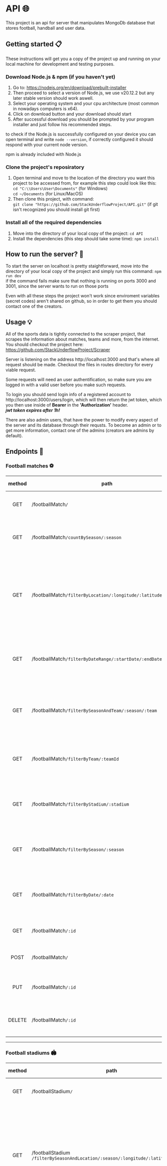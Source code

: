 # API 🌐

This project is an api for server that manipulates MongoDb database that stores football, handball and user data.

## Getting started 📋

These instructions will get you a copy of the project up and running on your local machine for development and testing purposes.

### Download Node.js & npm (if you haven't yet)

1. Go to: https://nodejs.org/en/download/prebuilt-installer
2. Then proceed to select a version of Node.js, we use v20.12.2 but any later stable version should work aswell.
3. Select your operating system and your cpu architecture (most common in nowadays computers is x64).
4. Click on download button and your download should start
5. After successful download you should be prompted by your program installer and just follow his recommended steps.

to check if the Node.js is successfully configured on your device you can open terminal and write `node --version`, if correctly configured it should respond with your current node version.

npm is already included with Node.js

### Clone the project's reposiratory

1. Open terminal and move to the location of the directory you want this project to be accessed from, for example this step could look like this:  
   `cd "C:\\Users\User\Documents"` (for Windows)  
   `cd ~/Documents` (for Linux/MacOS)
2. Then clone this project, with command:  
   `git clone "https://github.com/StackUnderflowProject/API.git"` (if git isn't recognized you should install git first)

### Install all of the required dependencies

1. Move into the directory of your local copy of the project:
   `cd API`
2. Install the dependencies (this step should take some time):
   `npm install`

## How to run the server? 🤔

To start the server on localhost is pretty staightforward, move into the directory of your local copy of the project and simply run this command:
`npm run dev`  
if the command fails make sure that nothing is running on ports 3000 and 3001, since the server wants to run on those ports

Even with all these steps the project won't work since enviroment variables (secret codes) aren't shared on github, so in order to get them you should contact one of the creators.

## Usage 💡

All of the sports data is tightly connected to the scraper project, that scrapes the information about matches, teams and more, from the internet. You should checkout the project here: https://github.com/StackUnderflowProject/Scraper

Server is listening on the address http://localhost:3000 and that's where all request should be made. Checkout the files in routes directory for every viable request.

Some requests will need an user authentification, so make sure you are logged in with a valid user before you make such requests.

To login you should send login info of a registered account to http://localhost:3000/users/login, which will then return the jwt token, which you then use inside of **Bearer** in the **'Authorization'** header.  
**_jwt token expires after 1h!_**

There are also admin users, that have the power to modify every aspect of the server and its database through their requsts. To become an admin or to get more information, contact one of the admins (creators are admins by default).

## Endpoints 🚀

### Football matches ⚽

| method | path                                                                      | required login | description                                                                                             |
| :----: | ------------------------------------------------------------------------- | :------------: | ------------------------------------------------------------------------------------------------------- |
|  GET   | /footballMatch<code>/</code>                                              |       ✖️       | returns all of the football matches                                                                     |
|  GET   | /footballMatch<code>/countBySeason/:season</code>                         |       ✖️       | returns the number of football matches in certain season                                                |
|  GET   | /footballMatch<code>/filterByLocation/:longitude/:latitude/:radius</code> |       ✖️       | returns football matches that are in radious distance from the point provided by longitude and latitude |
|  GET   | /footballMatch<code>/filterByDateRange/:startDate/:endDate</code>         |       ✖️       | returns football matches that have its date inbetween start and end date                                |
|  GET   | /footballMatch<code>/filterBySeasonAndTeam/:season/:team</code>           |       ✖️       | returns football matches that have the specified season and team                                        |
|  GET   | /footballMatch<code>/filterByTeam/:teamId</code>                          |       ✖️       | returns football matches in which the specified team played in                                          |
|  GET   | /footballMatch<code>/filterByStadium/:stadium</code>                      |       ✖️       | returns football matches, that were on the specified stadium                                            |
|  GET   | /footballMatch<code>/filterBySeason/:season</code>                        |       ✖️       | returns football matches that were played in specified season                                           |
|  GET   | /footballMatch<code>/filterByDate/:date</code>                            |       ✖️       | returns football matches that were played on specified date                                             |
|  GET   | /footballMatch<code>/:id</code>                                           |       ✖️       | returns a football match by specified id                                                                |
|  POST  | /footballMatch<code>/</code>                                              |       ✔️       | creates a new football match                                                                            |
|  PUT   | /footballMatch<code>/:id</code>                                           |       ✔️       | updates a football match with provided information                                                      |
| DELETE | /footballMatch<code>/:id</code>                                           |       ✔️       | deletes a football match with the specified id                                                          |

---

### Football stadiums 🏟️

| method | path                                                                                             | required login | description                                                                                                                                 |
| :----: | ------------------------------------------------------------------------------------------------ | :------------: | ------------------------------------------------------------------------------------------------------------------------------------------- |
|  GET   | /footballStadium<code>/</code>                                                                   |       ✖️       | returns all of the football stadiums                                                                                                        |
|  GET   | /footballStadium<br><code>/filterBySeasonAndLocation/:season/:longitude/:latitude/:radius</code> |       ✖️       | returns footballs stadiums that are in the specifed season and aswell in radious distance from the point provided by longitude and latitude |
|  GET   | /footballStadium<code>/filterByLocation/:longitude/:latitude/:radius</code>                      |       ✖️       | returns footballs stadiums that are in radious distance from the point provided by longitude and latitude                                   |
|  GET   | /footballStadium<code>/filterBySeason/:season</code>                                             |       ✖️       | returns football stadiums that were being in use for matches in specified season                                                            |
|  GET   | /footballStadium<code>/getByTeam/:id</code>                                                      |       ✖️       | returns football stadiums that belongs to specified team                                                                                    |
|  GET   | /footballStadium<code>/:id</code>                                                                |       ✖️       | returns a football stadium by specified id                                                                                                  |
|  POST  | /footballStadium<code>/</code>                                                                   |       ✔️       | creates a new football stadium match                                                                                                        |
|  PUT   | /footballStadium<code>/:id</code>                                                                |       ✔️       | updates a football stadium with provided information                                                                                        |
| DELETE | /footballStadium<code>/:id</code>                                                                |       ✔️       | deletes a football stadium with the specified id                                                                                            |

---

### Football standings 🏆

| method | path                                                               | required login | description                                                          |
| :----: | ------------------------------------------------------------------ | :------------: | -------------------------------------------------------------------- |
|  GET   | /footballStanding<code>/</code>                                    |       ✖️       | returns all of the football standings through seasons                |
|  GET   | /footballStanding<code>/filterBySeasonAndTeam/:season/:team</code> |       ✖️       | returns football standings for specified season and team             |
|  GET   | /footballStanding<code>/filterByTeamName/:teamName</code>          |       ✖️       | returns football standings for a specified team name through seasons |
|  GET   | /footballStanding<code>/filterByTeam/:team</code>                  |       ✖️       | returns football standings for a specified team id through seasons   |
|  GET   | /footballStanding<code>/:id</code>                                 |       ✖️       | returns a football standing by specified id                          |
|  POST  | /footballStanding<code>/</code>                                    |       ✔️       | creates a new football standing match                                |
|  PUT   | /footballStanding<code>/:id</code>                                 |       ✔️       | updates a football standing with provided information                |
| DELETE | /footballStanding<code>/:id</code>                                 |       ✔️       | deletes a football standing with the specified id                    |

---

### Football teams 👕

| method | path                                              | required login | description                                        |
| :----: | ------------------------------------------------- | :------------: | -------------------------------------------------- |
|  GET   | /footballTeam<code>/</code>                       |       ✖️       | returns all of the football teams through seasons  |
|  GET   | /footballTeam<code>/name</code>                   |       ✖️       | returns football teams names                       |
|  GET   | /footballTeam<code>/name/:season</code>           |       ✖️       | returns football teams names in a specified season |
|  GET   | /footballTeam<code>/filterBySeason/:season</code> |       ✖️       | returns football teams for a specified specified   |
|  GET   | /footballTeam<code>/:id</code>                    |       ✖️       | returns a football team by specified id            |
|  POST  | /footballTeam<code>/</code>                       |       ✔️       | creates a new football team match                  |
|  PUT   | /footballTeam<code>/:id</code>                    |       ✔️       | updates a football team with provided information  |
| DELETE | /footballTeam<code>/:id</code>                    |       ✔️       | deletes a football team with the specified id      |

---

### Handball matches ⚽

| method | path                                                                      | required login | description                                                                                             |
| :----: | ------------------------------------------------------------------------- | :------------: | ------------------------------------------------------------------------------------------------------- |
|  GET   | /handballMatch<code>/</code>                                              |       ✖️       | returns all of the handball matches                                                                     |
|  GET   | /handballMatch<code>/countBySeason/:season</code>                         |       ✖️       | returns the number of handball matches in certain season                                                |
|  GET   | /handballMatch<code>/filterByLocation/:longitude/:latitude/:radius</code> |       ✖️       | returns handball matches that are in radious distance from the point provided by longitude and latitude |
|  GET   | /handballMatch<code>/filterByDateRange/:startDate/:endDate</code>         |       ✖️       | returns handball matches that have its date inbetween start and end date                                |
|  GET   | /handballMatch<code>/filterBySeasonAndTeam/:season/:team</code>           |       ✖️       | returns handball matches that have the specified season and team                                        |
|  GET   | /handballMatch<code>/filterByTeam/:teamId</code>                          |       ✖️       | returns handball matches in which the specified team played in                                          |
|  GET   | /handballMatch<code>/filterByStadium/:stadium</code>                      |       ✖️       | returns handball matches, that were on the specified stadium                                            |
|  GET   | /handballMatch<code>/filterBySeason/:season</code>                        |       ✖️       | returns handball matches that were played in specified season                                           |
|  GET   | /handballMatch<code>/filterByDate/:date</code>                            |       ✖️       | returns handball matches that were played on specified date                                             |
|  GET   | /handballMatch<code>/:id</code>                                           |       ✖️       | returns a handball match by specified id                                                                |
|  POST  | /handballMatch<code>/</code>                                              |       ✔️       | creates a new handball match                                                                            |
|  PUT   | /handballMatch<code>/:id</code>                                           |       ✔️       | updates a handball match with provided information                                                      |
| DELETE | /handballMatch<code>/:id</code>                                           |       ✔️       | deletes a handball match with the specified id                                                          |

---

### Handball stadiums 🏟️

| method | path                                                                                             | required login | description                                                                                                                                 |
| :----: | ------------------------------------------------------------------------------------------------ | :------------: | ------------------------------------------------------------------------------------------------------------------------------------------- |
|  GET   | /handballStadium<code>/</code>                                                                   |       ✖️       | returns all of the handball stadiums                                                                                                        |
|  GET   | /handballStadium<br><code>/filterBySeasonAndLocation/:season/:longitude/:latitude/:radius</code> |       ✖️       | returns handballs stadiums that are in the specifed season and aswell in radious distance from the point provided by longitude and latitude |
|  GET   | /handballStadium<code>/filterByLocation/:longitude/:latitude/:radius</code>                      |       ✖️       | returns handballs stadiums that are in radious distance from the point provided by longitude and latitude                                   |
|  GET   | /handballStadium<code>/filterBySeason/:season</code>                                             |       ✖️       | returns handball stadiums that were being in use for matches in specified season                                                            |
|  GET   | /handballStadium<code>/getByTeam/:id</code>                                                      |       ✖️       | returns handball stadiums that belongs to specified team                                                                                    |
|  GET   | /handballStadium<code>/:id</code>                                                                |       ✖️       | returns a handball stadium by specified id                                                                                                  |
|  POST  | /handballStadium<code>/</code>                                                                   |       ✔️       | creates a new handball stadium match                                                                                                        |
|  PUT   | /handballStadium<code>/:id</code>                                                                |       ✔️       | updates a handball stadium with provided information                                                                                        |
| DELETE | /handballStadium<code>/:id</code>                                                                |       ✔️       | deletes a handball stadium with the specified id                                                                                            |

---

### Handball standings 🏆

| method | path                                                               | required login | description                                                          |
| :----: | ------------------------------------------------------------------ | :------------: | -------------------------------------------------------------------- |
|  GET   | /handballStanding<code>/</code>                                    |       ✖️       | returns all of the handball standings through seasons                |
|  GET   | /handballStanding<code>/filterBySeasonAndTeam/:season/:team</code> |       ✖️       | returns handball standings for specified season and team             |
|  GET   | /handballStanding<code>/filterByTeamName/:teamName</code>          |       ✖️       | returns handball standings for a specified team name through seasons |
|  GET   | /handballStanding<code>/filterByTeam/:team</code>                  |       ✖️       | returns handball standings for a specified team id through seasons   |
|  GET   | /handballStanding<code>/:id</code>                                 |       ✖️       | returns a handball standing by specified id                          |
|  POST  | /handballStanding<code>/</code>                                    |       ✔️       | creates a new handball standing match                                |
|  PUT   | /handballStanding<code>/:id</code>                                 |       ✔️       | updates a handball standing with provided information                |
| DELETE | /handballStanding<code>/:id</code>                                 |       ✔️       | deletes a handball standing with the specified id                    |

---

### Handball teams 👕

| method | path                                              | required login | description                                        |
| :----: | ------------------------------------------------- | :------------: | -------------------------------------------------- |
|  GET   | /handballTeam<code>/</code>                       |       ✖️       | returns all of the handball teams through seasons  |
|  GET   | /handballTeam<code>/name</code>                   |       ✖️       | returns handball teams names                       |
|  GET   | /handballTeam<code>/name/:season</code>           |       ✖️       | returns handball teams names in a specified season |
|  GET   | /handballTeam<code>/filterBySeason/:season</code> |       ✖️       | returns handball teams for a specified specified   |
|  GET   | /handballTeam<code>/:id</code>                    |       ✖️       | returns a handball team by specified id            |
|  POST  | /handballTeam<code>/</code>                       |       ✔️       | creates a new handball team match                  |
|  PUT   | /handballTeam<code>/:id</code>                    |       ✔️       | updates a handball team with provided information  |
| DELETE | /handballTeam<code>/:id</code>                    |       ✔️       | deletes a handball team with the specified id      |

---

### Events 📃

| method | path                                                               | required login | description                                                                       |
| :----: | ------------------------------------------------------------------ | :------------: | --------------------------------------------------------------------------------- |
|  GET   | /events<code>/</code>                                              |       ✖️       | returns all of the events matches                                                 |
|  GET   | /events<code>/follow/:eventId</code>                               |       ✖️       | sets the following of the event in a toggle like fashion                          |
|  GET   | /events<code>/upcoming</code>                                      |       ✖️       | returns events that didn't happen yet                                             |
|  GET   | /events<code>/filterByHost/:hostId</code>                          |       ✖️       | returns events that are hosted by specified user (host)                           |
|  GET   | /events<code>/filterByLocation/:longitude/:latitude/:radius</code> |       ✖️       | returns events that in radious of the point with specified longitude and latitude |
|  GET   | /events<code>/filterByActivity/:activityName</code>                |       ✖️       | returns events with specified activity                                            |
|  GET   | /events<code>/filterByDate</code>                                  |       ✖️       | returns events that have specified date                                           |
|  GET   | /events<code>/:id</code>                                           |       ✖️       | returns an event by specified id                                                  |
|  POST  | /events<code>/</code>                                              |       ✔️       | creates a new event match                                                         |
|  PUT   | /events<code>/:id</code>                                           |       ✔️       | updates an event with provided information                                        |
| DELETE | /events<code>/:id</code>                                           |       ✔️       | deletes an event with the specified id                                            |

---

### Users 👤

| method | path                               | required login | description                                      |
| :----: | ---------------------------------- | :------------: | ------------------------------------------------ |
|  GET   | /users<code>/</code>               |       ✖️       | returns all of the users                         |
|  GET   | /users<code>/show/:id</code>       |       ✖️       | returns a user with specified id                 |
|  POST  | /users<code>/register</code>       |       ✖️       | creates a new user with provided information     |
|  POST  | /users<code>/login</code>          |       ✖️       | logs in the user and returns user with jwt token |
|  PUT   | /users<code>/profilePicture</code> |       ✔️       | sets the profile picture of the user             |
|  PUT   | /users<code>/update/:id</code>     |       ✔️       | updates a user with provided information         |
| DELETE | /users<code>/:id</code>            |       ✔️       | deletes a user with the specified id             |

---

### Admins 👷

| method | path                            | required login | required admin | description                                                                      |
| :----: | ------------------------------- | :------------: | :------------: | -------------------------------------------------------------------------------- |
|  GET   | /admins<code>/</code>           |       ✖️       |       ✔️       | returns all of the ids of users that are admins                                  |
|  GET   | /admins<code>/isAdmin</code>    |       ✖️       |       ✖️       | checks if the currently logged user is admin                                     |
|  POST  | /admins<code>/add/:id</code>    |       ✖️       |       ✔️       | adds a user specified by id to admins                                            |
|  GET   | /admins<code>/openGates</code>  |       ✖️       |       ✔️       | opens admin gates, when gates are opened every new user that registers is admin  |
|  GET   | /admins<code>/closeGates</code> |       ✔️       |       ✔️       | closes admin gates, when gates are opened every new user that registers is admin |
| DELETE | /admins<code>/remove/:id</code> |       ✔️       |       ✔️       | deletes a user with the specified id from admin list                             |

---

_This project started in April, 2024 by Tadej Teršek, Matija Pajenk and David Lipavec._
